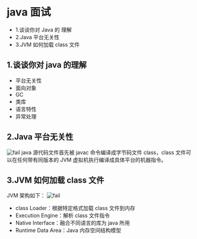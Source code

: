 # java 面试
- 1.谈谈你对 Java 的 理解
- 2.Java 平台无关性
- 3.JVM 如何加载 class 文件

## 1.谈谈你对 java 的理解
- 平台无关性
- 面向对象
- GC
- 类库
- 语言特性
- 异常处理

## 2.Java 平台无关性
![fail](https://cdn.jsdelivr.net/gh/pitifulnoble/picture@master/4829c6925fb1e9ac8de137aba080640f.png)
java 源代码文件首先被 javac 命令编译成字节码文件 class，class 文件可以在任何带有同版本的 JVM 虚拟机执行编译成具体平台的机器指令。

## 3.JVM 如何加载 class 文件
JVM 架构如下：
![fail](https://cdn.jsdelivr.net/gh/pitifulnoble/picture@master/c72affe1bb79ed6341c63836619298c9.png)
- class Loader：根据特定格式加载 class 文件到内存
- Execution Engine：解析 class 文件指令
- Native Interface：融合不同语言的库为 java 所用
- Runtime Data Area：Java 内存空间结构模型
